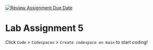 [![Review Assignment Due Date](https://classroom.github.com/assets/deadline-readme-button-22041afd0340ce965d47ae6ef1cefeee28c7c493a6346c4f15d667ab976d596c.svg)](https://classroom.github.com/a/GxYkgU04)
# Lab Assignment 5

Click `Code` > `Codespaces` > `Create codespace on main` to start coding!
